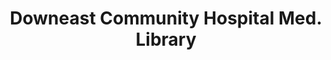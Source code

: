 ---
layout: repo
title: "Downeast Community Hospital Med. Library"
id: 2915
permalink: repos/2915/
---